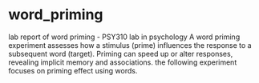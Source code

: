 # word_priming
lab report of word priming - PSY310 lab in psychology
A word priming experiment assesses how a stimulus (prime) influences the response to a subsequent word (target). Priming can speed up or alter responses, revealing implicit memory and associations. the following experiment focuses on priming effect using words.
